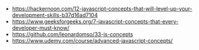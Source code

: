 - https://hackernoon.com/12-javascript-concepts-that-will-level-up-your-development-skills-b37d16ad7104
- https://www.geeksforgeeks.org/7-javascript-concepts-that-every-developer-must-know/
- https://github.com/leonardomso/33-js-concepts
- https://www.udemy.com/course/advanced-javascript-concepts/

